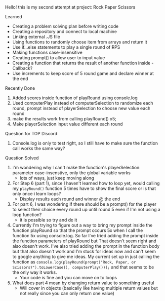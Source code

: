 Hello! this is my second attempt at project: Rock Paper Scissors

Learned
- Creating a problem solving plan before writing code 
- Creating a repository and connect to local machine
- Linking external .JS file 
- Using functions to randomly choose item from arrays and return it
- Use if...else statements to play a single round of RPS
- Making functions case-insensitive
- Creating prompt() to allow user to input value
- Creating a function that returns the result of another function inside - Callback? 
- Use increments to keep score of 5 round game and declare winner at the end
    
Recently Done
1. Added scores inside function of playRound using console.log 
2. Used computerPlay instead of computerSelection to randomize each round, prompt instead of playerSelection to choose new value each round
3. make the results work from calling playRound() x5;
4. Make playerSelection input value different each round 

Question for TOP Discord
1. Console.log is only to test right, so I still have to make sure the function call works the same way?
    
Question Solved 
1. I'm wondering why I can't make the function's playerSelection parameter case-insenstive, only the global variable works
    - lots of ways, just keep moving along
2. For Step 6 (part 1), since I haven't learned how to loop yet, would calling my ``playRound()`` function 5 times have to show the  final score or is that only  once i learn loops?
    - Display results each round and winner @ the end 
3. For part 6, I was wondering if there should be a prompt() for the player to select their choice every round up until round 5 even if I'm not using a loop function?
    - it is possible so try and do it 
4. Currently I'm trying to figure out a way to bring my prompt inside the function playRound so that the prompt occurs 5x when I call the function 5x using console.log. So far I've tried adding the prompt inside the function parameters of playRound but That doesn't seem right and also doesn't work. I've also tried adding the prompt in the function body but that also doesn't work and I'm stuck for ideas now and can't seem to google anything to give me ideas. My current set up in just calling the function as ``console.log(playRound(prompt("Rock, Paper, or Scissors?").toLowerCase(), computerPlay()));`` and that seems to be the only way it works. 
    - Your code is fine and you can move on to loops 
5. What does part 4 mean by changing return value to something useful
    - Will cover in objects (basically like having multiple return values but not really since you can only return one value)